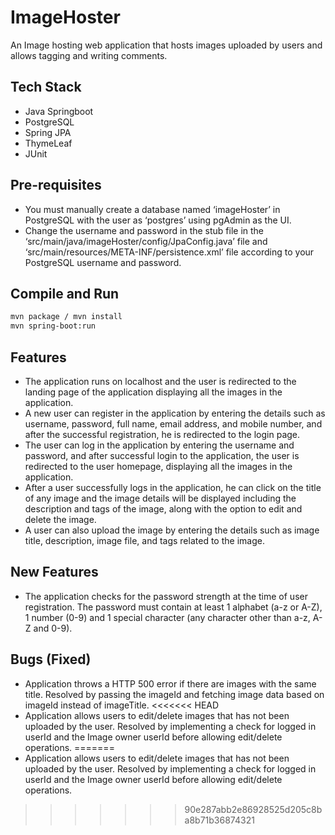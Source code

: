 # ImageHoster
An Image hosting web application that hosts images uploaded by users and allows tagging and writing comments.

## Tech Stack
- Java Springboot
- PostgreSQL
- Spring JPA
- ThymeLeaf
- JUnit

## Pre-requisites
- You must manually create a database named ‘imageHoster’ in PostgreSQL with the user as ‘postgres’ using pgAdmin as the UI.
- Change the username and password in the stub file in the ‘src/main/java/imageHoster/config/JpaConfig.java’ file and ‘src/main/resources/META-INF/persistence.xml’ file according to your PostgreSQL username and password. 

## Compile and Run
```bash
mvn package / mvn install
mvn spring-boot:run
```

## Features
- The application runs on localhost and the user is redirected to the landing page of the application displaying all the images in the application.
- A new user can register in the application by entering the details such as username, password, full name, email address, and mobile number, and after the successful registration, he is redirected to the login page.
- The user can log in the application by entering the username and password, and after successful login to the application, the user is redirected to the user homepage, displaying all the images in the application.
- After a user successfully logs in the application, he can click on the title of any image and the image details will be displayed including the description and tags of the image, along with the option to edit and delete the image.
- A user can also upload the image by entering the details such as image title, description, image file, and tags related to the image.

## New Features
- The application checks for the password strength at the time of user registration. The password must contain at least 1 alphabet (a-z or A-Z), 1 number (0-9) and 1 special character (any character other than a-z, A-Z and 0-9).

## Bugs (Fixed)
- Application throws a HTTP 500 error if there are images with the same title. Resolved by passing the imageId and fetching image data based on imageId instead of imageTitle.
<<<<<<< HEAD
- Application allows users to edit/delete images that has not been uploaded by the user. Resolved by implementing a check for logged in userId and the Image owner userId before allowing edit/delete operations.
=======
- Application allows users to edit/delete images that has not been uploaded by the user. Resolved by implementing a check for logged in userId and the Image owner userId before allowing edit/delete operations.
>>>>>>> 90e287abb2e86928525d205c8ba8b71b36874321
